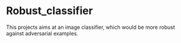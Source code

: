 # Robust_classifier
This projects aims at an image classifier, which would be more robust against adversarial examples.
